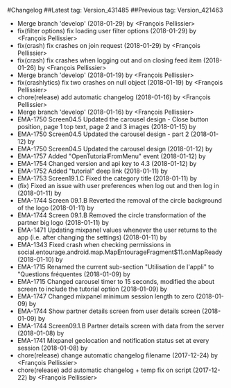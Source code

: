 #Changelog
##Latest tag: Version_431485
##Previous tag: Version_421463
* Merge branch 'develop' (2018-01-29) by <François Pellissier>
* fix(filter options) fix loading user filter options (2018-01-29) by <François Pellissier>
* fix(crash) fix crashes on join request (2018-01-29) by <François Pellissier>
* fix(crash) fix crashes when logging out and on closing feed item (2018-01-26) by <François Pellissier>
* Merge branch 'develop' (2018-01-19) by <François Pellissier>
* fix(crashlytics) fix two crashes on null object (2018-01-19) by <François Pellissier>
* chore(release) add automatic changelog (2018-01-16) by <François Pellissier>
* Merge branch 'develop' (2018-01-16) by <François Pellissier>
* EMA-1750 Screen04.5 Updated the carousel design - Close button position, page 1 top text, page 2 and 3 images (2018-01-15) by <Mihai Ionescu>
* EMA-1750 Screen04.5 Updated the carousel design - part 2 (2018-01-12) by <Mihai Ionescu>
* EMA-1750 Screen04.5 Updated the carousel design (2018-01-12) by <Mihai Ionescu>
* EMA-1757 Added "OpenTutorialFromMenu" event (2018-01-12) by <Mihai Ionescu>
* EMA-1754 Changed version and api key to 4.3 (2018-01-12) by <Mihai Ionescu>
* EMA-1752 Added "tutorial" deep link (2018-01-11) by <Mihai Ionescu>
* EMA-1753 Screen19.1.C Fixed the category title (2018-01-11) by <Mihai Ionescu>
* (fix) Fixed an issue with user preferences when log out and then log in (2018-01-11) by <Mihai Ionescu>
* EMA-1744 Screen 09.1.B Reverted the removal of the circle background of the logo (2018-01-11) by <Mihai Ionescu>
* EMA-1744 Screen 09.1.B Removed the circle transformation of the partner big logo (2018-01-11) by <Mihai Ionescu>
* EMA-1471 Updating mixpanel values whenever the user returns to the app (i.e. after changing the settings) (2018-01-11) by <Mihai Ionescu>
* EMA-1343 Fixed crash when checking permissions in social.entourage.android.map.MapEntourageFragment$11.onMapReady (2018-01-10) by <Mihai Ionescu>
* EMA-1715 Renamed the current sub-section "Utilisation de l'appli" to "Questions fréquentes (2018-01-09) by <Mihai Ionescu>
* EMA-1715 Changed carousel timer to 15 seconds, modified the about screen to include the tutorial option (2018-01-09) by <Mihai Ionescu>
* EMA-1747 Changed mixpanel minimum session length to zero (2018-01-09) by <Mihai Ionescu>
* EMA-1744 Show partner details screen from user details screen (2018-01-09) by <Mihai Ionescu>
* EMA-1744 Screen09.1.B Partner details screen with data from the server (2018-01-08) by <Mihai Ionescu>
* EMA-1741 Mixpanel geolocation and notification status set at every session (2018-01-08) by <Mihai Ionescu>
* chore(release) change automatic changelog filename (2017-12-24) by <François Pellissier>
* chore(release) add automatic changelog + temp fix on script (2017-12-22) by <François Pellissier>
